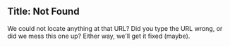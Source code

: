 Title: Not Found
---

We could not locate anything at that URL? Did you type the URL wrong, or did we mess this one up? Either way, we'll get it fixed (maybe).
